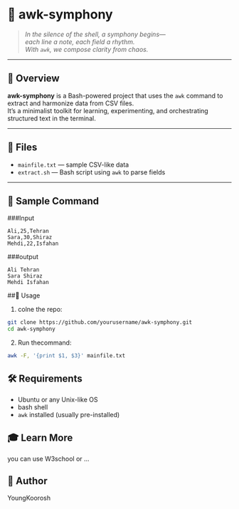 # 🎼 awk-symphony

> *In the silence of the shell, a symphony begins—  
> each line a note, each field a rhythm.  
> With `awk`, we compose clarity from chaos.*  

---

## 🎯 Overview

**awk-symphony** is a Bash-powered project that uses the `awk` command to extract and harmonize data from CSV files.  
It’s a minimalist toolkit for learning, experimenting, and orchestrating structured text in the terminal.

---

## 📁 Files

- `mainfile.txt` — sample CSV-like data
- `extract.sh` — Bash script using `awk` to parse fields

---

## 🧪 Sample Command

###Input

```code
Ali,25,Tehran
Sara,30,Shiraz
Mehdi,22,Isfahan
```
###output

```code
Ali Tehran  
Sara Shiraz  
Mehdi Isfahan
```
##🚀 Usage
1. colne the repo:
```bash
git clone https://github.com/yourusername/awk-symphony.git
cd awk-symphony
```
2. Run thecommand:
```bash
awk -F, '{print $1, $3}' mainfile.txt
```
## 🛠️ Requirements
* Ubuntu or any Unix-like OS
* bash shell
* `awk` installed (usually pre-installed)

## 🎓 Learn More
you can use W3school or ...

## 👤 Author
YoungKoorosh
